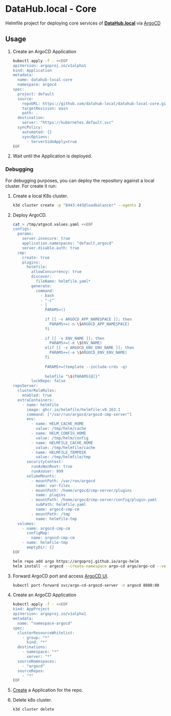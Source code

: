 # DataHub.local - Core

Helmfile project for deploying core services of [**DataHub.local**](https://datahub-local.alvsanand.com/) via [ArgoCD](https://argo-cd.readthedocs.io/en/stable/)

## Usage

1. Create an ArgoCD Application

    ```bash
    kubectl apply -f - <<EOF
    apiVersion: argoproj.io/v1alpha1
    kind: Application
    metadata:
      name: datahub-local-core
      namespace: argocd
    spec:
      project: default
      source:
        repoURL: https://github.com/datahub-local/datahub-local-core.git
        targetRevision: main
        path: .
      destination:
        server: "https://kubernetes.default.svc"
      syncPolicy:
        automated: {}
        syncOptions:
          - ServerSideApply=true
    EOF
    ```

2. Wait until the Application is deployed.

### Debugging

For debugging purposes, you can deploy the repository against a local cluster. For create it run:

1. Create a local K8s cluster.

    ```bash
    k3d cluster create -p "8443:443@loadbalancer" --agents 2
    ```

2. Deploy ArgoCD.

    ```bash
    cat > /tmp/atgocd.values.yaml <<EOF
    configs:
      params:
        server.insecure: true
        application.namespaces: "default,argocd"
        server.disable.auth: true
      cmp:
        create: true
        plugins:
          helmfile:
            allowConcurrency: true
            discover:
              fileName: helmfile.yaml*
            generate:
              command:
                - bash
                - "-c"
                - |
                  PARAMS=()
  
                  if [[ -v ARGOCD_APP_NAMESPACE ]]; then
                    PARAMS+=(-n \$ARGOCD_APP_NAMESPACE)
                  fi
  
                  if [[ -v ENV_NAME ]]; then
                    PARAMS+=(-e \$ENV_NAME)
                  elif [[ -v ARGOCD_ENV_ENV_NAME ]]; then
                    PARAMS+=(-e \$ARGOCD_ENV_ENV_NAME)
                  fi
                  
                  PARAMS+=(template --include-crds -q)
                  
                  helmfile "\${PARAMS[@]}"
            lockRepo: false
    repoServer:
      clusterRoleRules:
        enabled: true
      extraContainers:
        - name: helmfile
          image: ghcr.io/helmfile/helmfile:v0.163.1
          command: ["/var/run/argocd/argocd-cmp-server"]
          env:
            - name: HELM_CACHE_HOME
              value: /tmp/helm/cache
            - name: HELM_CONFIG_HOME
              value: /tmp/helm/config
            - name: HELMFILE_CACHE_HOME
              value: /tmp/helmfile/cache
            - name: HELMFILE_TEMPDIR
              value: /tmp/helmfile/tmp
          securityContext:
            runAsNonRoot: true
            runAsUser: 999
          volumeMounts:
            - mountPath: /var/run/argocd
              name: var-files
            - mountPath: /home/argocd/cmp-server/plugins
              name: plugins
            - mountPath: /home/argocd/cmp-server/config/plugin.yaml
              subPath: helmfile.yaml
              name: argocd-cmp-cm
            - mountPath: /tmp
              name: helmfile-tmp
      volumes:
        - name: argocd-cmp-cm
          configMap:
            name: argocd-cmp-cm
        - name: helmfile-tmp
          emptyDir: {}
    EOF

    helm repo add argo https://argoproj.github.io/argo-helm
    helm install -n argocd --create-namespace argo-cd argo/argo-cd --version 6.7.17 --values /tmp/atgocd.values.yaml
    ```

3. Forward ArgoCD port and access [ArgoCD UI](http://localhost:8080).

    ```bash
    kubectl port-forward svc/argo-cd-argocd-server -n argocd 8080:80
    ```

4. Create an ArgoCD Application

    ```bash
    kubectl apply -f - <<EOF
    kind: AppProject
    apiVersion: argoproj.io/v1alpha1
    metadata:
      name: "namespace-argocd"
    spec:
      clusterResourceWhitelist:
        - group: "*"
          kind: "*"
      destinations:
        - namespace: "*"
          server: "*"
      sourceNamespaces:
        - "argocd"
      sourceRepos:
        - "*"
    EOF
    ```

5. [Create](#usage) a Application for the repo.

6. Delete k8s cluster.

    ```bash
    k3d cluster delete
    ```
